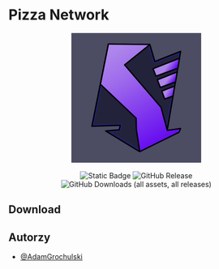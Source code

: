 # Pizza Network
<p align="center">
  <img width="256" height="256" src="https://github.com/AdamGrochulski/PizzaNetwork/blob/main/08%20Settings/System%20Graphics/ISOD.png">
</p>

<p align="center">
  <img alt="Static Badge" src="https://img.shields.io/badge/pizza_network-AE86EB?style=for-the-badge">
  <img alt="GitHub Release" src="https://img.shields.io/github/v/release/AdamGrochulski/PizzaNetwork?include_prereleases&sort=date&display_name=release&style=for-the-badge&color=AE86EB">
  <img alt="GitHub Downloads (all assets, all releases)" src="https://img.shields.io/github/downloads/AdamGrochulski/PizzaNetwork/total?style=for-the-badge&color=AE86EB">
</p>

## Download


## Autorzy
- [@AdamGrochulski](https://github.com/AdamGrochulski)
